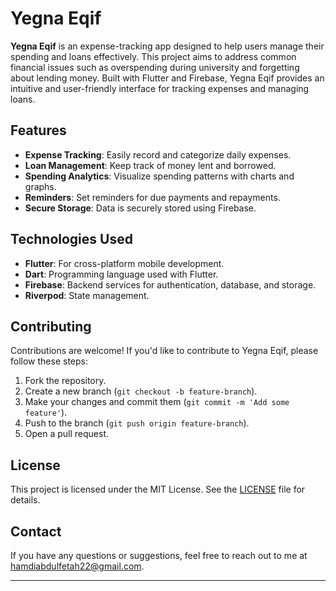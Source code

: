 # Yegna Eqif

**Yegna Eqif** is an expense-tracking app designed to help users manage their spending and loans effectively. This project aims to address common financial issues such as overspending during university and forgetting about lending money. Built with Flutter and Firebase, Yegna Eqif provides an intuitive and user-friendly interface for tracking expenses and managing loans.

## Features

- **Expense Tracking**: Easily record and categorize daily expenses.
- **Loan Management**: Keep track of money lent and borrowed.
- **Spending Analytics**: Visualize spending patterns with charts and graphs.
- **Reminders**: Set reminders for due payments and repayments.
- **Secure Storage**: Data is securely stored using Firebase.

## Technologies Used

- **Flutter**: For cross-platform mobile development.
- **Dart**: Programming language used with Flutter.
- **Firebase**: Backend services for authentication, database, and storage.
- **Riverpod**: State management.

## Contributing

Contributions are welcome! If you'd like to contribute to Yegna Eqif, please follow these steps:

1. Fork the repository.
2. Create a new branch (`git checkout -b feature-branch`).
3. Make your changes and commit them (`git commit -m 'Add some feature'`).
4. Push to the branch (`git push origin feature-branch`).
5. Open a pull request.

## License

This project is licensed under the MIT License. See the [LICENSE](LICENSE) file for details.

## Contact

If you have any questions or suggestions, feel free to reach out to me at [hamdiabdulfetah22@gmail.com](mailto:hamdiabdulfetah22@gmail.com).

---
